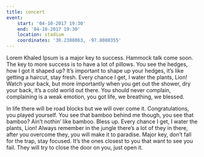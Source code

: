 ```yaml
---
title: concert
event:
    start: '04-10-2017 19:30'
    end: '04-10-2017 19:30'
    location: stadium
    coordinates: '30.2308063, -97.8080355'
---
```


Lorem Khaled Ipsum is a major key to success. Hammock talk come soon. The key to more success is to have a lot of pillows. You see the hedges, how I got it shaped up? It’s important to shape up your hedges, it’s like getting a haircut, stay fresh. Every chance I get, I water the plants, Lion! Watch your back, but more importantly when you get out the shower, dry your back, it’s a cold world out there. You should never complain, complaining is a weak emotion, you got life, we breathing, we blessed.

In life there will be road blocks but we will over come it. Congratulations, you played yourself. You see that bamboo behind me though, you see that bamboo? Ain’t nothin’ like bamboo. Bless up. Every chance I get, I water the plants, Lion! Always remember in the jungle there’s a lot of they in there, after you overcome they, you will make it to paradise. Major key, don’t fall for the trap, stay focused. It’s the ones closest to you that want to see you fail. They will try to close the door on you, just open it.

